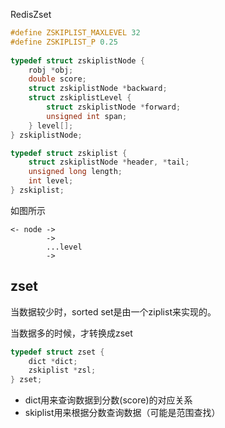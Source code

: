 RedisZset

```C
#define ZSKIPLIST_MAXLEVEL 32
#define ZSKIPLIST_P 0.25
 
typedef struct zskiplistNode {
    robj *obj;
    double score;
    struct zskiplistNode *backward;
    struct zskiplistLevel {
        struct zskiplistNode *forward;
        unsigned int span;
    } level[];
} zskiplistNode;

typedef struct zskiplist {
    struct zskiplistNode *header, *tail;
    unsigned long length;
    int level;
} zskiplist;
```
如图所示
```
<- node ->
        ->
        ...level
        ->
```

## zset
当数据较少时，sorted set是由一个ziplist来实现的。

当数据多的时候，才转换成zset

```C
typedef struct zset {
    dict *dict;
    zskiplist *zsl;
} zset;

```
 - dict用来查询数据到分数(score)的对应关系
 - skiplist用来根据分数查询数据（可能是范围查找）